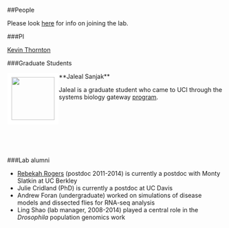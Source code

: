 ##People

Please look [here](joining.html) for info on joining the lab.

###PI

[Kevin Thornton](krthornt.html)


###Graduate Students

<div style="float: left">
<img src="https://thorntonlab.github.io/images/Jaleal_LabWebsite.jpg" style="border:10px solid white"; width=100px>
</div>
**Jaleal Sanjak**

Jaleal is a graduate student who came to UCI through the systems biology gateway [program](http://mcsb.uci.edu/).

<br><br><br><br><br><br>

###Lab alumni

* [Rebekah Rogers](http://evolscientist.com/) (postdoc 2011-2014) is currently a postdoc with Monty Slatkin at UC Berkley
* Julie Cridland (PhD) is currently a postdoc at UC Davis
* Andrew Foran (undergraduate) worked on simulations of disease models and dissected flies for RNA-seq analysis
* Ling Shao (lab manager, 2008-2014) played a central role in the _Drosophila_ population genomics work 